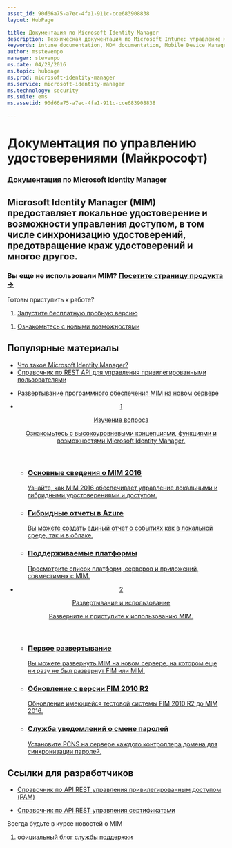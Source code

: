 ```yaml
---
asset_id: 90d66a75-a7ec-4fa1-911c-cce683908838
layout: HubPage

title: Документация по Microsoft Identity Manager
description: Техническая документация по Microsoft Intune: управление мобильными устройствами и приложениями
keywords: intune documentation, MDM documentation, Mobile Device Management Documentation, Mobile Device and Application Management Documentation
author: msstevenpo
manager: stevenpo
ms.date: 04/28/2016
ms.topic: hubpage
ms.prod: microsoft-identity-manager
ms.service: microsoft-identity-manager
ms.technology: security
ms.suite: ems
ms.assetid: 90d66a75-a7ec-4fa1-911c-cce683908838

---
```

# Документация по управлению удостоверениями (Майкрософт)
<article id="main">
    <section id="hero-content">
      <h1>Документация по Microsoft Identity Manager</h1>
      <h2>Microsoft Identity Manager (MIM) предоставляет локальное удостоверение и возможности управления доступом, в том числе синхронизацию удостоверений, предотвращение краж удостоверений и многое другое.</h2>
      <h3>Вы еще не использовали MIM? <a href="http://go.microsoft.com/fwlink/?LinkId=816853" target="\_blank">Посетите страницу продукта &rarr;</a></h3>     
    </section>
    <aside class="alert section-border">
      <p>Готовы приступить к работе?</p>
      <ol class="action-list">
        <li><a href="https://www.microsoft.com/evalcenter/evaluate-microsoft-identity-manager-2016" target="\_blank" class="button-bordered button-translucent">Запустите бесплатную пробную версию</a></li>
      </ol>
      <ol class="action-list">
        <li><a href="http://connect.microsoft.com/site1164/Downloads/DownloadDetails.aspx?DownloadID=61395" target="\_blank" class="button-bordered button-translucent">Ознакомьтесь с новыми возможностями</a></li>
      </ol>
    </aside>
    <section id="featured" class="container">
      <h2 class="section-heading"><span class="icon icon-warning"></span> Популярные материалы</h2>
      <div class="features row">
        <ul class="column column-half">
          <li><a href="/microsoft-identity-manager/understand-explore/microsoft-identity-manager-2016">Что такое Microsoft Identity Manager?</a></li>
          <li><a href="/microsoft-identity-manager/reference/privileged-access-management-rest-api-reference">Справочник по REST API для управления привилегированными пользователями</a></li>
        </ul>
        <ul class="column column-half">
          <li><a href="/microsoft-identity-manager/deploy-use/microsoft-identity-manager-deploy">Развертывание программного обеспечения MIM на новом сервере</a></li>
        </ul>
      </div>
    </section>
    <div id="journeys">
      <section class="container">
        <ul class="journeys-list">
          <li class="journey-step">
            <header class="journey-step-header row">
              <a href="/microsoft-identity-manager/understand-explore/microsoft-identity-manager-2016">
                <div class="title column-third">
                  <span class="step-number">1</span>
                  <p>Изучение вопроса</p>
                </div>
                <p class="description column-two-thirds">Ознакомьтесь с высокоуровневыми концепциями, функциями и возможностями Microsoft Identity Manager.
                </p>
              </a>
            </header>
            <section class="journey-step-elements content">
              <ul class="row">
                <li class="column-third">
                  <a href="/microsoft-identity-manager/understand-explore/microsoft-identity-manager-2016">
                    <h3>Основные сведения о MIM 2016</h3>
                    <p>Узнайте, как MIM 2016 обеспечивает управление локальными и гибридными удостоверениями и доступом.</p>
                  </a>
                </li>
                <li class="column-third">
                  <a href="/microsoft-identity-manager/understand-explore/identity-manager-hybrid-reporting-azure">
                    <h3>Гибридные отчеты в Azure</h3>
                    <p>Вы можете создать единый отчет о событиях как в локальной среде, так и в облаке.</p>
                  </a>
                </li>
                <li class="column-third">
                  <a href="/microsoft-identity-manager/plan-design/microsoft-identity-manager-2016-supported-platforms">
                    <h3>Поддерживаемые платформы</h3>
                    <p>Просмотрите список платформ, серверов и приложений, совместимых с MIM.</p>
                  </a>
                </li>
              </ul>
            </section>
          </li>
          <li class="journey-step">
            <header class="journey-step-header row">
              <a href="/microsoft-identity-manager/deploy-use/microsoft-identity-manager-deploy">
                <div class="title column-third">
                  <span class="step-number">2</span>
                  <p>Развертывание и использование</p>
                </div>
                <p class="description column-two-thirds">Разверните и приступите к использованию MIM.
                </p>
              </a>
            </header>
            <section class="journey-step-elements content">
              <ul class="row">
                <li class="column-third">
                  <a href="/microsoft-identity-manager/deploy-use/microsoft-identity-manager-deploy">
                    <h3>Первое развертывание</h3>
                    <p>Вы можете развернуть MIM на новом сервере, на котором еще ни разу не был развернут FIM или MIM.</p>
                  </a>
                </li>
                <li class="column-third">
                  <a href="/microsoft-identity-manager/deploy-use/microsoft-identity-manager-2016-upgrade-from-fim-2010-R2">
                    <h3>Обновление с версии FIM 2010 R2</h3>
                    <p>Обновление имеющейся тестовой системы FIM 2010 R2 до MIM 2016.</p>
                  </a>
                </li>
                <li class="column-third">
                  <a href="/microsoft-identity-manager/deploy-use/deploying-mim-password-change-notification-service-on-domain-controller">
                    <h3>Служба уведомлений о смене паролей</h3>
                    <p>Установите PCNS на сервере каждого контроллера домена для синхронизации паролей.</p>
                  </a>
                </li>
              </ul>
            </section>
          </li>
        </ul>
      </section>
    </div>
    <div class="section-border">
      <section class="resources container">
        <h2 class="section-heading"><span class="icon icon-options"></span> Ссылки для разработчиков</h2>
        <div class="resource-list row">
          <ul class="column-half">
            <li><a href="/microsoft-identity-manager/reference/privileged-access-management-rest-api-reference">Справочник по API REST управления привилегированным доступом (PAM)</a></li>
          </ul>
          <ul class="column-half">
            <li><a href="/microsoft-identity-manager/reference/certificate-management-rest-api-reference">Справочник по API REST управления сертификатами</a></li>
          </ul>
        </div>
      </section>
    </div>
    <aside class="alert alert-social">
      <p>Всегда будьте в курсе новостей о MIM</p>
      <ol class="action-list">
        <li><a href="https://blogs.technet.microsoft.com/iamsupport/" target="\_blank" class="button-bordered button-translucent">официальный блог службы поддержки</a></li>
      </ol>
    </aside>
</article>


<!--HONumber=Jun16_HO4-->



